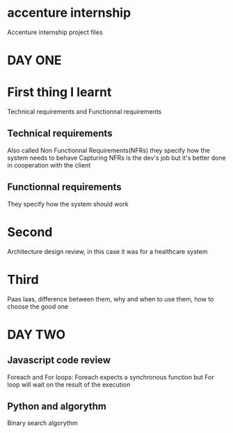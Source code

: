 # accenture internship
 Accenture internship project files

# DAY ONE
# First thing I learnt
Technical requirements and Functionnal requirements
## Technical requirements
Also called Non Functionnal Requirements(NFRs) they specify how the system needs to behave
Capturing NFRs is the dev's job but it's better done in cooperation with the client 
## Functionnal requirements
They specify how the system should work

# Second  
Architecture design review, in this case it was for a healthcare system

# Third 
Paas Iaas, difference between them, why and when to use them, how to choose the good one

# DAY TWO
## Javascript code review
Foreach and For loops: Foreach expects a synchronous function but For loop will wait on the result of the execution
## Python and algorythm 
Binary search algorythm
